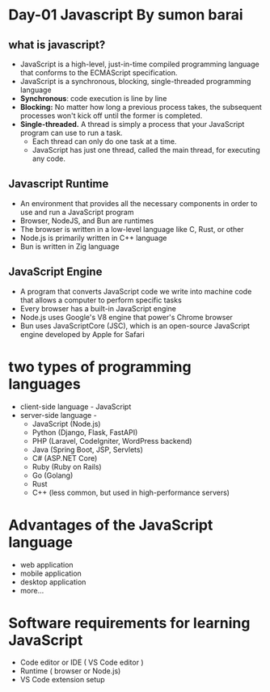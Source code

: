 # Day-01 Javascript By sumon barai

## what is javascript?

- JavaScript is a high-level, just-in-time compiled programming language that conforms to the ECMAScript specification.
- JavaScript is a synchronous, blocking, single-threaded programming language
- **Synchronous**: code execution is line by line
- **Blocking:** No matter how long a previous process takes, the subsequent processes won't kick off until the former is completed.
- **Single-threaded.** A thread is simply a process that your JavaScript program can use to run a task.
  - Each thread can only do one task at a time.
  - JavaScript has just one thread, called the main thread, for executing any code.

## Javascript Runtime

- An environment that provides all the necessary components in order to use and run a JavaScript program
- Browser, NodeJS, and Bun are runtimes
- The browser is written in a low-level language like C, Rust, or other
- Node.js is primarily written in C++ language
- Bun is written in Zig language

## JavaScript Engine

- A program that converts JavaScript code we write into machine code that allows a computer to perform specific tasks
- Every browser has a built-in JavaScript engine
- Node.js uses Google's V8 engine that power's Chrome browser
- Bun uses JavaScriptCore (JSC), which is an open-source JavaScript engine developed by Apple for Safari

# two types of programming languages

- client-side language - JavaScript
- server-side language -
  - JavaScript (Node.js)
  - Python (Django, Flask, FastAPI)
  - PHP (Laravel, CodeIgniter, WordPress backend)
  - Java (Spring Boot, JSP, Servlets)
  - C# (ASP.NET Core)
  - Ruby (Ruby on Rails)
  - Go (Golang)
  - Rust
  - C++ (less common, but used in high-performance servers)

# Advantages of the JavaScript language

- web application
- mobile application
- desktop application
- more…

# Software requirements for learning JavaScript

- Code editor or IDE ( VS Code editor )
- Runtime ( browser or Node.js)
- VS Code extension setup
